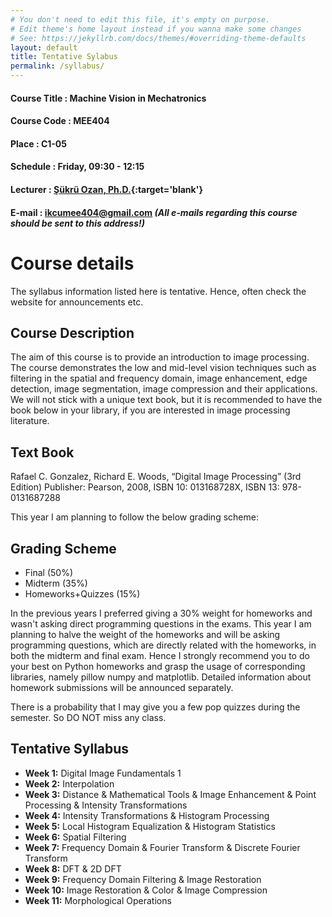 ```yaml
---
# You don't need to edit this file, it's empty on purpose.
# Edit theme's home layout instead if you wanna make some changes
# See: https://jekyllrb.com/docs/themes/#overriding-theme-defaults
layout: default
title: Tentative Sylabus
permalink: /syllabus/
---
```

#### Course Title : Machine Vision in Mechatronics
#### Course Code : MEE404
#### Place : C1-05
#### Schedule : Friday, 09:30 - 12:15
#### Lecturer : [Şükrü Ozan, Ph.D.](http://sukruozan.com){:target='blank'}
#### E-mail : [ikcumee404@gmail.com](mailto:ikcumee404@gmail.com) _(All e-mails regarding this course should be sent to this address!)_

# Course details

The syllabus information listed here is tentative. Hence, often check the website for announcements etc.

## Course Description

The aim of this course is to provide an introduction to image processing. The course demonstrates the low and mid-level vision techniques such as filtering in the spatial and frequency domain, image enhancement, edge detection, image segmentation, image compression and their applications. We will not stick with a unique text book, but it is recommended to have the book below in your library,  if you are interested in image processing literature.

## Text Book
Rafael C. Gonzalez, Richard E. Woods, “Digital Image Processing” (3rd Edition) Publisher: Pearson, 2008, ISBN 10: 013168728X, ISBN 13: 978-0131687288

This year I am planning to follow the below grading scheme:

## Grading Scheme
- Final (50%)
- Midterm (35%)
- Homeworks+Quizzes (15%)

In the previous years I preferred giving a 30% weight for homeworks and wasn't asking direct programming questions in the exams. This year I am planning to halve the weight of the homeworks and will be asking programming questions, which are directly related with the homeworks, in both the midterm and final exam. Hence I strongly recommend you to do your best on Python homeworks and grasp the usage of corresponding libraries, namely pillow numpy and matplotlib. Detailed information about homework submissions will be announced separately.

There is a probability that I may give you a few pop quizzes during the semester. So DO NOT miss any class.


## Tentative Syllabus

 - **Week 1:**   Digital Image Fundamentals 1
 - **Week 2:**   Interpolation
 - **Week 3:**   Distance & Mathematical Tools & Image Enhancement & Point Processing & Intensity Transformations
 - **Week 4:**   Intensity Transformations & Histogram Processing
 - **Week 5:**   Local Histogram Equalization & Histogram Statistics
 - **Week 6:**   Spatial Filtering
 - **Week 7:**   Frequency Domain & Fourier Transform & Discrete Fourier Transform
 - **Week 8:**   DFT &  2D DFT
 - **Week 9:**   Frequency Domain Filtering & Image Restoration
 - **Week 10:**  Image Restoration & Color & Image Compression
 - **Week 11:**  Morphological Operations
